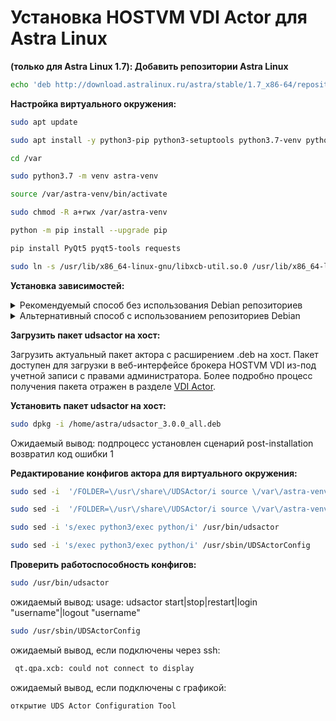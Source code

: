 # Установка HOSTVM  VDI Actor для Astra Linux



**(только для Astra Linux 1.7): Добавить репозитории Astra Linux**

```bash
echo 'deb http://download.astralinux.ru/astra/stable/1.7_x86-64/repository-base/ 1.7_x86-64 main contrib non-free' | sudo tee -a /etc/apt/sources.list
```

**Настройка виртуального окружения:**

```bash
sudo apt update
```

```bash
sudo apt install -y python3-pip python3-setuptools python3.7-venv python3-six python3-requests 
```

```bash
cd /var
```

```bash
sudo python3.7 -m venv astra-venv
```

```bash
source /var/astra-venv/bin/activate
```

```bash
sudo chmod -R a+rwx /var/astra-venv
```

```bash
python -m pip install --upgrade pip
```

```bash
pip install PyQt5 pyqt5-tools requests
```

```bash
sudo ln -s /usr/lib/x86_64-linux-gnu/libxcb-util.so.0 /usr/lib/x86_64-linux-gnu/libxcb-util.so.1
```

**Установка зависимостей:**

<details>

<summary>Рекомендуемый способ без использования Debian репозиториев</summary>

Загрузить пакеты xscreensaver, xscreensaver-data из [личного кабинета](https://lk.pvhostvm.ru/Download) на виртуальную машину по следующему пути:

`Каталог загрузок/Дистрибутивы/HOSTVM VDI/Actor dependencies/Astra Linux 1.6`

или

`Каталог загрузок/Дистрибутивы/HOSTVM VDI/Actor dependencies/Astra Linux 1.7`, соответственно.

Выдать пользователю \_apt права на загруженные пакеты:

```bash
sudo chown _apt xscreensaver_5.*amd64.deb ; sudo chown _apt xscreensaver-data_5*amd64.deb 
```

Произвести установку, с удовлетворением зависимостей из репозиториев Astra Linux:

```bash
sudo apt install -y ./xscreensaver-data_5*amd64.deb ; sudo apt install -y ./xscreensaver_5*amd64.deb
```

</details>

<details>

<summary>Альтернативный способ с использованием репозиториев Debian</summary>

**Для установки пакета xscreensaver нужно добавить репозитории debian соответствующие версии Astra Linux:**

**(только для Astra Linux 1.6): Добавить репозитории Debian 9**

```bash
echo 'deb http://deb.debian.org/debian/ stretch main' | sudo tee -a /etc/apt/sources.list
echo 'deb-src  http://deb.debian.org/debian/ stretch main' | sudo tee -a /etc/apt/sources.list	
```

**(только для Astra Linux 1.7): Добавить репозитории Debian 10**

```bash
echo 'deb http://ftp.debian.org/debian buster main contrib non-free' |sudo tee -a /etc/apt/sources.list
echo 'deb-src http://ftp.debian.org/debian buster main contrib non-free' |sudo tee -a /etc/apt/sources.list
```

```bash
sudo apt update 
```

Добавить нужные ключи (если появятся соотв. уведомления):

```bash
sudo apt-key adv --recv-key --keyserver keyserver.ubuntu.com {PUB_KEY}
```

```bash
sudo apt update 
```

```bash
sudo apt install -y xscreensaver			
```

</details>

**Загрузить пакет udsactor на хост:**

Загрузить актуальный пакет актора с расширением .deb на хост. Пакет доступен для загрузки в веб-интерфейсе брокера HOSTVM VDI из-под учетной записи с правами администратора. Более подробно процесс получения пакета отражен в разделе [VDI Actor](https://kb.pvhostvm.ru/hostvm-vdi/hostvm-vdi-admin-guide/hostvm-vdi-base-image-preparation).

**Установить пакет udsactor на хост:**

```bash
sudo dpkg -i /home/astra/udsactor_3.0.0_all.deb
```

Ожидаемый вывод: подпроцесс установлен сценарий post-installation возвратил код ошибки 1

**Редактирование конфигов актора для виртуального окружения:**

```bash
sudo sed -i  '/FOLDER=\/usr\/share\/UDSActor/i source \/var\/astra-venv\/bin\/activate' /usr/bin/udsactor
```

```bash
sudo sed -i  '/FOLDER=\/usr\/share\/UDSActor/i source \/var\/astra-venv\/bin\/activate' /usr/sbin/UDSActorConfig
```

```bash
sudo sed -i 's/exec python3/exec python/i' /usr/bin/udsactor	
```

```bash
sudo sed -i 's/exec python3/exec python/i' /usr/sbin/UDSActorConfig	
```

**Проверить работоспособность конфигов:**

```bash
sudo /usr/bin/udsactor 
```

ожидаемый вывод: usage: udsactor start|stop|restart|login "username"|logout "username"

```bash
sudo /usr/sbin/UDSActorConfig	
```

ожидаемый вывод, если подключены через ssh:

```bash
 qt.qpa.xcb: could not connect to display
```

ожидаемый вывод, если подключены с графикой:

```
открытие UDS Actor Configuration Tool
```
